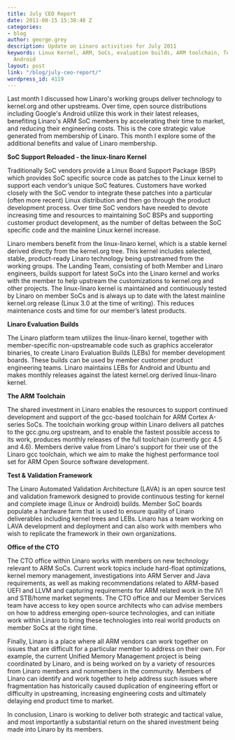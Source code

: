 ```yaml
---
title: July CEO Report
date: 2011-08-15 15:38:40 Z
categories:
- blog
author: george.grey
description: Update on Linaro activities for July 2011
keywords: Linux Kernel, ARM, SoCs, evaluation builds, ARM toolchain, Test, Validation,
  Android
layout: post
link: "/blog/july-ceo-report/"
wordpress_id: 4119
---
```


Last month I discussed how Linaro's working groups deliver technology to kernel.org and other upstreams.   Over time, open source distributions including Google's Android utilize this work in their latest releases, benefiting Linaro's ARM SoC members by accelerating their time to market, and reducing their engineering costs. This is the core strategic value generated from membership of Linaro. This month I explore some of the additional benefits and value of Linaro membership.

**SoC Support Reloaded - the linux-linaro Kernel**

Traditionally SoC vendors provide a Linux Board Support Package (BSP) which provides SoC specific source code as patches to the Linux kernel to support each vendor’s unique SoC features. Customers have worked closely with the SoC vendor to integrate these patches into a particular (often more recent) Linux distribution and then go through the product development process. Over time SoC vendors have needed to devote increasing time and resources to maintaining SoC BSPs and supporting customer product development, as the number of deltas between the SoC specific code and the mainline Linux kernel increase.

Linaro members benefit from the linux-linaro kernel, which is a stable kernel derived directly from the kernel.org tree. This kernel includes selected, stable, product-ready Linaro technology being upstreamed from the working groups. The Landing Team, consisting of both Member and Linaro engineers, builds support for latest SoCs into the Linaro kernel and works with the member to help upstream the customizations to kernel.org and other projects. The linux-linaro kernel is maintained and continuously tested by Linaro on member SoCs and is always up to date with the latest mainline kernel.org release (Linux 3.0 at the time of writing). This reduces maintenance costs and time for our member’s latest products.

**Linaro Evaluation Builds**

The Linaro platform team utilizes the linux-linaro kernel, together with member-specific non-upstreamable code such as graphics accelerator binaries, to create Linaro Evaluation Builds (LEBs) for member development boards. These builds can be used by member customer product engineering teams. Linaro maintains LEBs for Android and Ubuntu and makes monthly releases against the latest kernel.org derived linux-linaro kernel.

**The ARM Toolchain**

The shared investment in Linaro enables the resources to support continued development and support of the gcc-based toolchain for ARM Cortex A-series SoCs. The toolchain working group within Linaro delivers all patches to the gcc.gnu.org upstream, and to enable the fastest possible access to its work, produces monthly releases of the full toolchain (currently gcc 4.5 and 4.6). Members derive value from Linaro's support for their use of the Linaro gcc toolchain, which we aim to make the highest performance tool set for ARM Open Source software development.

**Test & Validation Framework**

The Linaro Automated Validation Architecture (LAVA) is an open source test and validation framework designed to provide continuous testing for kernel and complete image (Linux or Android) builds. Member SoC boards populate a hardware farm that is used to ensure quality of Linaro deliverables including kernel trees and LEBs. Linaro has a team working on LAVA development and deployment and can also work with members who wish to replicate the framework in their own organizations.

**Office of the CTO**

The CTO office within Linaro works with members on new technology relevant to ARM SoCs. Current work topics include hard-float optimizations, kernel memory management, investigations into ARM Server and Java requirements, as well as making recommendations related to ARM-based UEFI and LLVM and capturing requirements for ARM related work in the IVI and STB/home market segments. The CTO office and our Member Services team have access to key open source architects who can advise members on how to address emerging open-source technologies, and can initiate work within Linaro to bring these technologies into real world products on member SoCs at the right time.

Finally, Linaro is a place where all ARM vendors can work together on issues that are difficult for a particular member to address on their own. For example, the current Unified Memory Management project is being coordinated by Linaro, and is being worked on by a variety of resources from Linaro members and nonmembers in the community. Members of Linaro can identify and work together to help address such issues where fragmentation has historically caused duplication of engineering effort or difficulty in upstreaming, increasing engineering costs and ultimately delaying end product time to market.

In conclusion, Linaro is working to deliver both strategic and tactical value, and most importantly a substantial return on the shared investment being made into Linaro by its members.